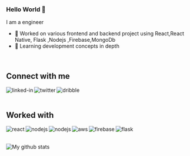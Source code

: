 ### Hello World 👋
I am a engineer
- 🔭 Worked on various frontend and backend project using React,React Native, Flask ,Nodejs ,Firebase,MongoDb
- 🌱 Learning development concepts in depth
<br>

## Connect with me

[<img align="left" alt="linked-in" src="https://img.shields.io/badge/linkedin-%230077B5.svg?&style=for-the-badge&logo=linkedin&logoColor=white" />](https://www.linkedin.com/in/aditya-arya351/)
[<img align="left" alt="twitter" src="https://img.shields.io/badge/twitter-%231DA1F2.svg?&style=for-the-badge&logo=twitter&logoColor=white" />](https://twitter.com/Adityarya351)
[<img align="left" alt="dribble" src="https://img.shields.io/badge/Dribbble-EA4C89?style=for-the-badge&logo=dribbble&logoColor=white" />](https://dribbble.com/aditya9111)

<br>
<br>

## Worked with
<img align="left" alt="react" src="https://img.shields.io/badge/react%20-%2320232a.svg?&style=for-the-badge&logo=react&logoColor=%2361DAFB" />
<img align="left" alt="nodejs" src="https://img.shields.io/badge/node.js%20-%2343853D.svg?&style=for-the-badge&logo=node.js&logoColor=white" />
<img align="left" alt="nodejs" src="https://img.shields.io/badge/React_Native-20232A?style=for-the-badge&logo=react&logoColor=61DAFB" />
<img align="left" alt="aws" src="https://img.shields.io/badge/Amazon%20AWS-%23232F3E?logo=amazon-aws&logoColor=white&style=for-the-badge" />
<img align="left" alt="firebase" src="https://img.shields.io/badge/firebase-ffca28?style=for-the-badge&logo=firebase&logoColor=black" />
<img align="left" alt="flask" src="https://img.shields.io/badge/Flask-000000?style=for-the-badge&logo=flask&logoColor=white" />


<br>
<br>



![My github stats](https://github-readme-stats.vercel.app/api?username=Aditya9111&theme=nord)


